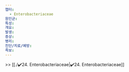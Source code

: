 ```yaml
---
챕터:
  - Enterobacteriaceae
원인균: 
특성: 
개요: 
발생: 
증상: 
병리: 
진단/치료/예방: 
족보: 
---
```

\>> [[./✔️24. Enterobacteriaceae|✔️24. Enterobacteriaceae]]
